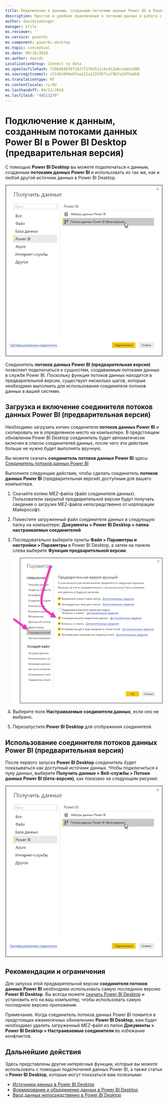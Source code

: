 ```yaml
---
title: Подключение к данным, созданным потоками данных Power BI в Power BI Desktop (предварительная версия)
description: Простое и удобное подключение к потокам данных и работа с ними в Power BI Desktop
author: davidiseminger
manager: kfile
ms.reviewer: ''
ms.service: powerbi
ms.component: powerbi-desktop
ms.topic: conceptual
ms.date: 09/10/2018
ms.author: davidi
LocalizationGroup: Connect to data
ms.openlocfilehash: f3964b96f8f282772f6d511c9c412e0caabd1d00
ms.sourcegitcommit: c51461690e8faa121a1325957ca79b7a3975e8b8
ms.translationtype: HT
ms.contentlocale: ru-RU
ms.lasthandoff: 09/12/2018
ms.locfileid: "44513270"
---
```

# <a name="connect-to-data-created-by-power-bi-dataflows-in-power-bi-desktop-preview"></a>Подключение к данным, созданным потоками данных Power BI в Power BI Desktop (предварительная версия)
С помощью **Power BI Desktop** вы можете подключаться к данным, созданным **потоками данных Power BI** и использовать их так же, как и любой другой источник данных в Power BI Desktop.

![Подключение к потокам данных](media/desktop-connect-dataflows/connect-dataflows_01.png)

Соединитель **потоков данных Power BI (предварительная версия)** позволяет подключаться к сущностям, создаваемым потоками данных в службе Power BI. Поскольку функция потоков данных находится в предварительной версии, существует несколько шагов, которые необходимо выполнить для использования соединителя потоков данных в вашей системе. 


## <a name="download-and-enable-the-power-bi-dataflows-connector-preview"></a>Загрузка и включение соединителя потоков данных Power BI (предварительная версия)

Необходимо загрузить копию соединителя **потоков данных Power BI** и скопировать ее в определенное место на компьютере. В предстоящем обновлении Power BI Desktop соединитель будет автоматически включен в список соединителей данных, после чего эти действия больше не нужно будет выполнять вручную.

Вы можете скачать **соединитель потоков данных Power BI** здесь: [Соединитель потоков данных Power BI](https://visuals.azureedge.net/cds-analytics/PublicPreview/CDSA.mez)

Выполните следующие действия, чтобы сделать соединитель **потоков данных Power BI** (предварительная версия) доступным для вашего компьютера.

1. Скачайте копию MEZ-файла (файл соединителя данных). Пользователи закрытой предварительной версии будут получать сведения о загрузке MEZ-файла непосредственно от корпорации Майкрософт.

2. Поместите загруженный файл соединителя данных в следующую папку на компьютере: **Документы > Power BI Desktop > папка настраиваемых соединителей**

3. Последовательно выберите пункты **Файл > Параметры и настройки > Параметры** в Power BI Desktop, а затем на панели слева выберите **Функции предварительной версии**.

    ![Включение настраиваемых соединителей](media/desktop-connect-dataflows/connect-dataflows_02.png)

4. Выберите поле **Настраиваемые соединители данных**, если оно не выбрано. 

5. Перезапустите **Power BI Desktop** для отображения соединителя.

## <a name="use-the-power-bi-dataflows-connector-preview"></a>Использование соединителя потоков данных Power BI (предварительная версия)
После первого запуска **Power BI Desktop** соединитель будет показываться как доступный источник данных. Чтобы подключиться к пулу данных, выберите **Получить данные > Веб-службы > Потоки данных Power BI (бета-версия)**, как показано на следующем рисунке:

![Подключение к потокам данных](media/desktop-connect-dataflows/connect-dataflows_01.png)

## <a name="considerations-and-limitations"></a>Рекомендации и ограничения

Для запуска этой предварительной версии **соединителя потоков данных Power BI** необходимо использовать самую последнюю версию **Power BI Desktop**. Вы всегда можете [скачать Power BI Desktop](desktop-get-the-desktop.md) и установить его на ваш компьютер, чтобы использовать самую последнюю версию приложения.  

Примечание. Когда соединитель потоков данных Power BI появится в предстоящих ежемесячных обновлениях **Power BI Desktop**, вам будет *необходимо* удалить загруженный MEZ-файл из папки **Документы > Power BI Desktop > Настраиваемые соединители** во избежание конфликтов. 


## <a name="next-steps"></a>Дальнейшие действия
Здесь представлены другие интересные функции, которые вы можете использовать с помощью подключений данных Power BI, а также статьи о **Power BI Desktop**, которые могут показаться вам полезными:

* [Источники данных в Power BI Desktop](desktop-data-sources.md)
* [Формирование и объединение данных в Power BI Desktop](desktop-shape-and-combine-data.md)
* [Ввод данных непосредственно в Power BI Desktop](desktop-enter-data-directly-into-desktop.md)   

